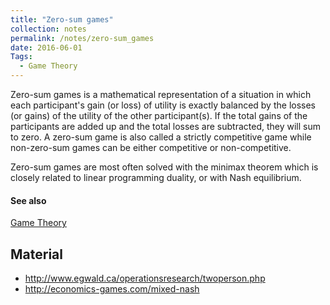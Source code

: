 ```yaml
---
title: "Zero-sum games"
collection: notes
permalink: /notes/zero-sum_games
date: 2016-06-01
Tags:
  - Game Theory
---
```


Zero-sum games is a mathematical representation of a situation in which each participant's gain (or loss) of utility is exactly balanced by the losses (or gains) of the utility of the other participant(s). If the total gains of the participants are added up and the total losses are subtracted, they will sum to zero. A zero-sum game is also called a strictly competitive game while non-zero-sum games can be either competitive or non-competitive. 

Zero-sum games are most often solved with the minimax theorem which is closely related to linear programming duality, or with Nash equilibrium.


#### See also
[Game Theory](/notes/game_theory)


## Material
* http://www.egwald.ca/operationsresearch/twoperson.php
* http://economics-games.com/mixed-nash







